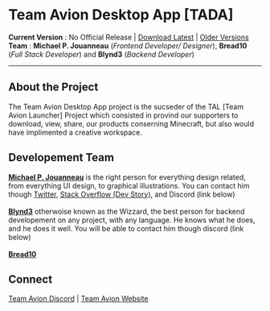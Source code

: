 # Team Avion Desktop App [TADA]
**Current Version** : No Official Release | [Download Latest](#) | [Older Versions](#)
<br/>
**Team** : **Michael P. Jouanneau** (*Frontend Developer/ Designer*), **Bread10** (*Full Stack Developer*) and **Blynd3** (*Backend Developer*)
<hr/>

## About the Project
The Team Avion Desktop App project is the sucseder of the TAL [Team Avion Launcher] Project which consisted in provind our supporters to download, view, share, our products conserning Minecraft, but also would have implimented a creative workspace.

## Developement Team
**[Michael P. Jouanneau](https://github.com/Michael-Jouanneau)** is the right person for everything design related, from everything  UI design, to graphical illustrations. You can contact him though [Twitter](https://twitter.com/Tacomundu12), [Stack Overflow (Dev Story)](https://stackoverflow.com/story/michael_jouanneau), and Discord (link below)
<br/>
<br/>
**[Blynd3](https://github.com/GabrielTofvesson)** otherwoise known as the Wizzard, the best person for backend developement on any project, with any language. He knows what he does, and he does it well. You will be able to contact him though discord (link below)
<br/>
<br/>
**[Bread10](https://github.com/CollinRiggs)**
## Connect
[Team Avion Discord](https://discord.gg/vbraGuY) | [Team Avion Website](https://teamavion.org)
